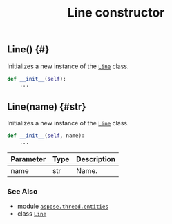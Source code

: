 ﻿---
title: Line constructor
second_title: Aspose.3D for Python via .NET API References
description: 
type: docs
weight: 10
url: /python-net/aspose.threed.entities/line/__init__/
is_root: false
---

## Line() {#}

Initializes a new instance of the [`Line`](/3d/python-net/aspose.threed.entities/line) class.



```python
def __init__(self):
    ...
```




## Line(name) {#str}

Initializes a new instance of the [`Line`](/3d/python-net/aspose.threed.entities/line) class.



```python
def __init__(self, name):
    ...
```


| Parameter | Type | Description |
| :- | :- | :- |
| name | str | Name. |



### See Also
* module [`aspose.threed.entities`](../../)
* class [`Line`](/3d/python-net/aspose.threed.entities/line)
